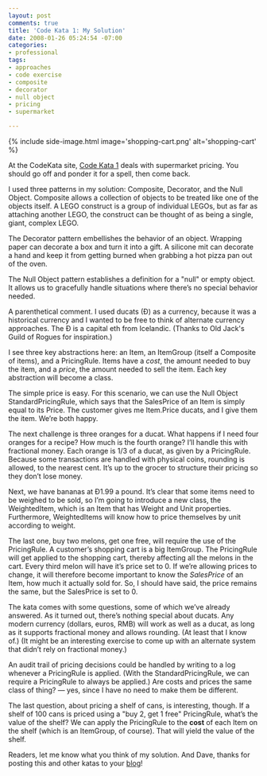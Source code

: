 ```yaml
---
layout: post
comments: true
title: 'Code Kata 1: My Solution'
date: 2008-01-26 05:24:54 -07:00
categories:
- professional
tags:
- approaches
- code exercise
- composite
- decorator
- null object
- pricing
- supermarket

---
```

{% include side-image.html image='shopping-cart.png' alt='shopping-cart' %}

At the CodeKata site, [Code Kata 1](http://web.archive.org/web/20131016084201/http://codekata.pragprog.com/2007/01/code_kata_one_s.html) deals with supermarket pricing. You should go off and ponder it for a spell, then come back.

I used three patterns in my solution: Composite, Decorator, and the Null Object. Composite allows a collection of objects to be treated like one of the objects itself. A LEGO construct is a group of individual LEGOs, but as far as attaching another LEGO, the construct can be thought of as being a single, giant, complex LEGO.

The Decorator pattern embellishes the behavior of an object. Wrapping paper can decorate a box and turn it into a gift. A silicone mit can decorate a hand and keep it from getting burned when grabbing a hot pizza pan out of the oven.

The Null Object pattern establishes a definition for a "null" or empty object. It allows us to gracefully handle situations where there’s no special behavior needed.

A parenthetical comment. I used ducats (Ð) as a currency, because it was a historical currency and I wanted to be free to think of alternate currency approaches. The Ð is a capital eth from Icelandic. (Thanks to Old Jack's Guild of Rogues for inspiration.)

I see three key abstractions here: an Item, an ItemGroup (itself a Composite of items), and a PricingRule. Items have a _cost_, the amount needed to buy the item, and a _price_, the amount needed to sell the item. Each key abstraction will become a class.

The simple price is easy. For this scenario, we can use the Null Object StandardPricingRule, which says that the SalesPrice of an Item is simply equal to its Price. The customer gives me Item.Price ducats, and I give them the item. We’re both happy.

The next challenge is three oranges for a ducat. What happens if I need four oranges for a recipe? How much is the fourth orange? I’ll handle this with fractional money. Each orange is 1/3 of a ducat, as given by a PricingRule. Because some transactions are handled with physical coins, rounding is allowed, to the nearest cent. It’s up to the grocer to structure their pricing so they don’t lose money.

Next, we have bananas at Ð1.99 a pound. It’s clear that some items need to be weighed to be sold, so I’m going to introduce a new class, the WeightedItem, which is an Item that has Weight and Unit properties. Furthermore, WeightedItems will know how to price themselves by unit according to weight.

The last one, buy two melons, get one free, will require the use of the PricingRule. A customer’s shopping cart is a big ItemGroup. The PricingRule will get applied to the shopping cart, thereby affecting all the melons in the cart. Every third melon will have it’s price set to 0\. If we’re allowing prices to change, it will therefore become important to know the _SalesPrice_ of an Item, how much it actually sold for. So, I should have said, the price remains the same, but the SalesPrice is set to 0.

The kata comes with some questions, some of which we’ve already answered. As it turned out, there’s nothing special about ducats. Any modern currency (dollars, euros, RMB) will work as well as a ducat, as long as it supports fractional money and allows rounding. (At least that I know of.) (It might be an interesting exercise to come up with an alternate system that didn’t rely on fractional money.)

An audit trail of pricing decisions could be handled by writing to a log whenever a PricingRule is applied. (With the StandardPricingRule, we can require a PricingRule to always be applied.) Are costs and prices the same class of thing? — yes, since I have no need to make them be different.

The last question, about pricing a shelf of cans, is interesting, though. If a shelf of 100 cans is priced using a "buy 2, get 1 free" PricingRule, what’s the value of the shelf? We can apply the PricingRule to the **cost** of each Item on the shelf (which is an ItemGroup, of course). That will yield the value of the shelf.

Readers, let me know what you think of my solution. And Dave, thanks for posting this and other katas to your [blog](http://codekata.com/)!
